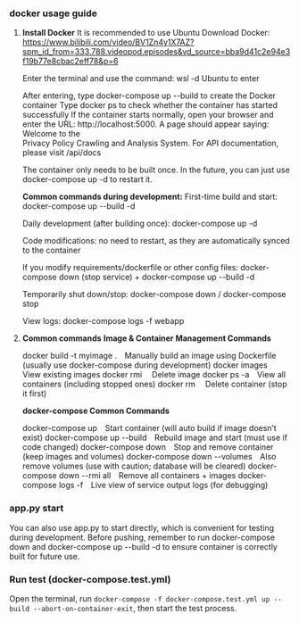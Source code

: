 ### docker usage guide

1. **Install Docker**
   It is recommended to use Ubuntu
   Download Docker: https://www.bilibili.com/video/BV1Zn4y1X7AZ?spm_id_from=333.788.videopod.episodes&vd_source=bba9d41c2e94e3f19b77e8cbac2eff78&p=6

   Enter the terminal and use the command: wsl -d Ubuntu to enter

   After entering, type docker-compose up --build to create the Docker container
   Type docker ps to check whether the container has started successfully
   If the container starts normally, open your browser and enter the URL: http://localhost:5000. A page should appear saying: Welcome to the       
   Privacy Policy Crawling and Analysis System. For API documentation, please visit /api/docs

   The container only needs to be built once. In the future, you can just use docker-compose up -d to restart it.


   **Common commands during development:**
   First-time build and start: docker-compose up --build -d

   Daily development (after building once): docker-compose up -d

   Code modifications: no need to restart, as they are automatically synced to the container

   If you modify requirements/dockerfile or other config files:
   docker-compose down (stop service) + docker-compose up --build -d

   Temporarily shut down/stop: docker-compose down / docker-compose stop

   View logs: docker-compose logs -f webapp


2. **Common commands**
   **Image & Container Management Commands**

   docker build -t myimage . Manually build an image using Dockerfile (usually use docker-compose during development)
   docker images View existing images
   docker rmi <imageID> Delete image
   docker ps -a View all containers (including stopped ones)
   docker rm <containerID> Delete container (stop it first)
   
   
   **docker-compose Common Commands**

   docker-compose up Start container (will auto build if image doesn’t exist)
   docker-compose up --build Rebuild image and start (must use if code changed)
   docker-compose down Stop and remove container (keep images and volumes)
   docker-compose down --volumes Also remove volumes (use with caution; database will be cleared)
   docker-compose down --rmi all Remove all containers + images
   docker-compose logs -f Live view of service output logs (for debugging)

### app.py start
   You can also use app.py to start directly, which is convenient for testing during development.
   Before pushing, remember to run docker-compose down and docker-compose up --build -d to ensure container is correctly built for future use.


### Run test (docker-compose.test.yml)
   Open the terminal, run `docker-compose -f docker-compose.test.yml up --build --abort-on-container-exit`, then start the test process.




